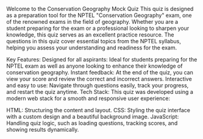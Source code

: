 Welcome to the Conservation Geography Mock Quiz
This quiz is designed as a preparation tool for the NPTEL "Conservation Geography" exam, one of the renowned exams in the field of geography. Whether you are a student preparing for the exam or a professional looking to sharpen your knowledge, this quiz serves as an excellent practice resource. The questions in this quiz cover essential topics from the NPTEL syllabus, helping you assess your understanding and readiness for the exam.

Key Features:
Designed for all aspirants: Ideal for students preparing for the NPTEL exam as well as anyone looking to enhance their knowledge of conservation geography.
Instant feedback: At the end of the quiz, you can view your score and review the correct and incorrect answers.
Interactive and easy to use: Navigate through questions easily, track your progress, and restart the quiz anytime.
Tech Stack:
This quiz was developed using a modern web stack for a smooth and responsive user experience:

HTML: Structuring the content and layout.
CSS: Styling the quiz interface with a custom design and a beautiful background image.
JavaScript: Handling quiz logic, such as loading questions, tracking scores, and showing results dynamically.

